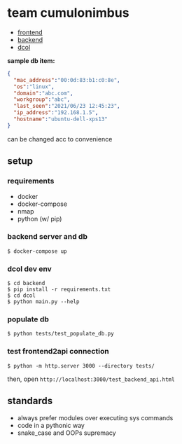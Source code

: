# team cumulonimbus

* [frontend](frontend)
* [backend](backend)
* [dcol](dcol)

**sample db item:**

```json
{
  "mac_address":"00:0d:83:b1:c0:8e",
  "os":"linux",
  "domain":"abc.com",
  "workgroup":"abc",
  "last_seen":"2021/06/23 12:45:23",
  "ip_address":"192.168.1.5",
  "hostname":"ubuntu-dell-xps13"
}
```

can be changed acc to convenience

## setup

### requirements

* docker
* docker-compose
* nmap
* python (w/ pip)

### backend server and db

```shell
$ docker-compose up
```

### dcol dev env

```shell
$ cd backend
$ pip install -r requirements.txt
$ cd dcol
$ python main.py --help
```

### populate db

```shell
$ python tests/test_populate_db.py
```

### test frontend2api connection

```shell
$ python -m http.server 3000 --directory tests/
```

then, open `http://localhost:3000/test_backend_api.html`

## standards

* always prefer modules over executing sys commands
* code in a pythonic way
* snake_case and OOPs supremacy
